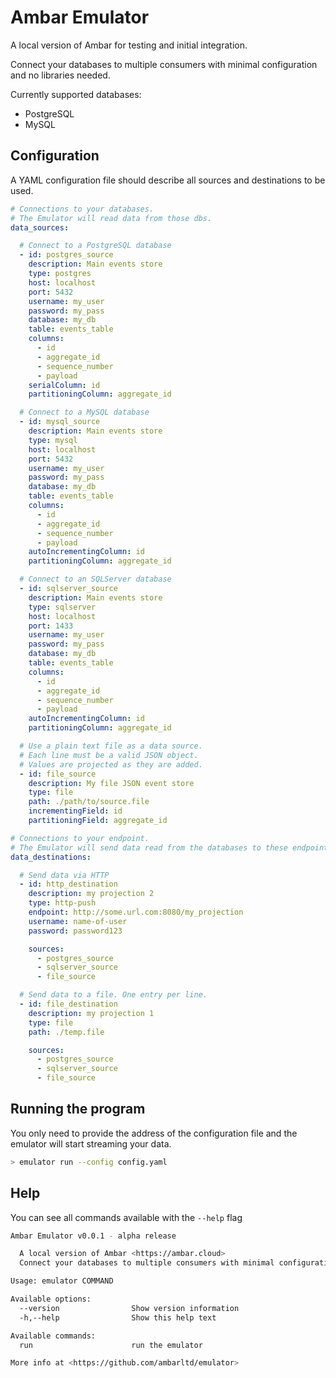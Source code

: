 # Ambar Emulator

A local version of Ambar for testing and initial integration.

Connect your databases to multiple consumers with minimal configuration and no libraries needed.

Currently supported databases:
- PostgreSQL
- MySQL

## Configuration

A YAML configuration file should describe all sources and destinations to be used.

``` yaml
# Connections to your databases.
# The Emulator will read data from those dbs.
data_sources:

  # Connect to a PostgreSQL database
  - id: postgres_source
    description: Main events store
    type: postgres
    host: localhost
    port: 5432
    username: my_user
    password: my_pass
    database: my_db
    table: events_table
    columns:
      - id
      - aggregate_id
      - sequence_number
      - payload
    serialColumn: id
    partitioningColumn: aggregate_id

  # Connect to a MySQL database
  - id: mysql_source
    description: Main events store
    type: mysql
    host: localhost
    port: 5432
    username: my_user
    password: my_pass
    database: my_db
    table: events_table
    columns:
      - id
      - aggregate_id
      - sequence_number
      - payload
    autoIncrementingColumn: id
    partitioningColumn: aggregate_id

  # Connect to an SQLServer database
  - id: sqlserver_source
    description: Main events store
    type: sqlserver
    host: localhost
    port: 1433
    username: my_user
    password: my_pass
    database: my_db
    table: events_table
    columns:
      - id
      - aggregate_id
      - sequence_number
      - payload
    autoIncrementingColumn: id
    partitioningColumn: aggregate_id

  # Use a plain text file as a data source.
  # Each line must be a valid JSON object.
  # Values are projected as they are added.
  - id: file_source
    description: My file JSON event store
    type: file
    path: ./path/to/source.file
    incrementingField: id
    partitioningField: aggregate_id

# Connections to your endpoint.
# The Emulator will send data read from the databases to these endpoints.
data_destinations:

  # Send data via HTTP
  - id: http_destination
    description: my projection 2
    type: http-push
    endpoint: http://some.url.com:8080/my_projection
    username: name-of-user
    password: password123

    sources:
      - postgres_source
      - sqlserver_source
      - file_source

  # Send data to a file. One entry per line.
  - id: file_destination
    description: my projection 1
    type: file
    path: ./temp.file

    sources:
      - postgres_source
      - sqlserver_source
      - file_source
```

## Running the program

You only need to provide the address of the configuration file and the emulator
will start streaming your data.

``` bash
> emulator run --config config.yaml
```

## Help

You can see all commands available with the `--help` flag

``` bash
Ambar Emulator v0.0.1 - alpha release

  A local version of Ambar <https://ambar.cloud>
  Connect your databases to multiple consumers with minimal configuration and no libraries needed.

Usage: emulator COMMAND

Available options:
  --version                Show version information
  -h,--help                Show this help text

Available commands:
  run                      run the emulator

More info at <https://github.com/ambarltd/emulator>
```
